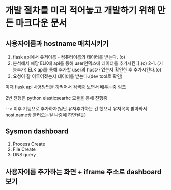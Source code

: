 # 개발 절차를 미리 적어놓고 개발하기 위해 만든 마크다운 문서

## 사용자이름과 hostname 매치시키기

1. flask api에서 유저이름 - 컴퓨터이름의 데이터를 받는다. (o)
2. 분석해서 해당 ELK에 api를 통해 user인덱스에 데이터를 추가시킨다.(o)
   2-1. (기능추가) ELK api를 통해 추가할 user의 host가 있는지 확인한 후 추가시킨다.(o)
3. 요청이 잘 이루어졌는지 데이터를 받는다.(dev tool로 확인)

이때 flask api 사용방법을 까먹어서 검색중 보면서 배우는중
[링크](https://justkode.kr/python/flask-restapi-1)

2번 진행은 python elasticsearhc 모듈을 통해 진행중

--> 이후 기능으로 추가하자(일단 유저추가하는 건 했으니 유저목록 받아와서 host,name쌍 불러오는걸 나중에 하면될듯)

## Sysmon dashboard

1. Process Create
2. File Create
3. DNS query

## 사용자이름 추가하는 화면 + iframe 주소로 dashboard 보기

